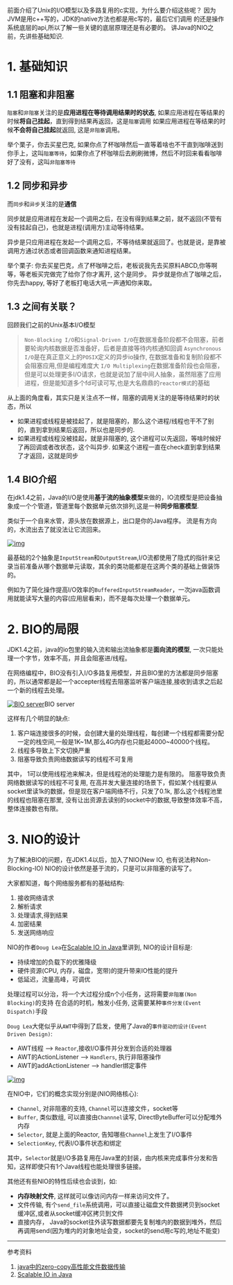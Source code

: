 前面介绍了Unix的I/O模型以及多路复用的c实现，为什么要介绍这些呢？ 因为JVM是用c++写的，JDK的native方法也都是用c写的，最后它们调用
的还是操作系统底层的api,所以了解一些关键的底层原理还是有必要的。
讲Java的NIO之前，先讲些基础知识.

# 1. 基础知识

## 1.1 阻塞和非阻塞

`阻塞`和`非阻塞`关注的是**应用进程在等待调用结果时的状态**,
如果应用进程在等结果的时候**将自己挂起**，直到得到结果再返回，这是`阻塞`调用
如果应用进程在等结果的时候**不会将自己挂起**就返回, 这是`非阻塞`调用。

举个栗子，你去买星巴克, 如果你点了杯咖啡然后一直等着啥也不干直到咖啡送到你手上，这叫`阻塞等待`，如果你点了杯咖啡后去刷刷微博，然后不时回来看看咖啡好了没有，这叫`非阻塞等待`

## 1.2 同步和异步

而`同步`和`异步`关注的是**通信**

同步就是应用进程在发起一个调用之后，在没有得到结果之前，就不返回(不管有没有挂起自己)，也就是进程(调用方)主动等待结果。

异步是只应用进程在发起一个调用之后，不等待结果就返回了。也就是说，是靠被调用方通过状态或者回调函数来通知进程结果。

举个栗子:
你去买星巴克，点了杯咖啡之后，老板说我先去买原料ABCD,你等啊等，等老板买完做完了给你了你才离开, 这个是同步。
异步就是你点了咖啡之后，你先去happy, 等好了老板打电话大吼一声通知你来取。

## 1.3 之间有关联？

回顾我们之前的Unix基本I/O模型

> `Non-Blocking I/O`和`Signal-Driven I/O`在数据准备阶段都不会阻塞，前者要轮询内核数据是否准备好，后者是直接等待内核通知回调
> `Asynchronous I/O`是在真正意义上的`POSIX`定义的异步io操作, 在数据准备和复制阶段都不会阻塞应用,但是编程难度大
> `I/O Multiplexing`在数据准备阶段也会阻塞，但是可以处理更多I/O请求，也就是说加了层中间人抽象，虽然阻塞了应用进程，但是能知道多个fd可读可写,也是大名鼎鼎的`reactor模式`的基础

从上面的角度看，其实只是关注点不一样，阻塞的调用关注的是等待结果时的状态，所以

- 如果进程或线程是被挂起了，就是阻塞的，那么这个进程/线程也干不了别的，直到拿到结果后返回，所以也是同步的.
- 如果进程或线程没被挂起，就是非阻塞的, 这个进程可以先返回，等啥时候好了再回调或者改状态，这个叫异步. 如果这个进程一直在check直到拿到结果了才返回，这就是同步

## 1.4 BIO介绍

在jdk1.4之前，Java的I/O是使用**基于流的抽象模型**来做的，IO流模型是把设备抽象成一个个管道，管道里每个数据单元依次排列,这是一种**同步阻塞模型**.

类似于一个自来水管，源头放在数据源上，出口是你的Java程序。
流是有方向的，水流出去了就没法让它流回来。

[![img](http://img.sound2gd.wang/2018/07/07/20180707085301.png?watermark/2/text/U291bmQyZ2TnmoTljZrlrqIK/font/5Lu_5a6L/fontsize/320/fill/IzEzMjRFQg==/dissolve/60/gravity/SouthEast/dx/0/dy/-10)](http://img.sound2gd.wang/2018/07/07/20180707085301.png?watermark/2/text/U291bmQyZ2TnmoTljZrlrqIK/font/5Lu_5a6L/fontsize/320/fill/IzEzMjRFQg==/dissolve/60/gravity/SouthEast/dx/0/dy/-10)

最基础的2个抽象是`InputStream`和`OutputStream`,I/O流都使用了隐式的指针来记录当前准备从哪个数据单元读取，其余的类功能都是在这两个类的基础上做装饰的。

例如为了简化操作提高I/O效率的`BufferedInputStreamReader`，一次java函数调用就能读写大量的内容(应用层看来)，而不是每次处理一个数据单元。

# 2. BIO的局限

JDK1.4之前，java的io包里的输入流和输出流抽象都是**面向流的模型**, 一次只能处理一个字节，效率不高，并且会阻塞进/线程。

在网络编程中，BIO没有引入I/O多路复用模型，并且BIO里的方法都是同步阻塞的，所以通常都是起一个accepter线程去阻塞监听客户端连接,接收到请求之后起一个新的线程去处理。

[![BIO server](http://img.sound2gd.wang/2018/07/06/20180706074513.png?watermark/2/text/U291bmQyZ2TnmoTljZrlrqIK/font/5Lu_5a6L/fontsize/320/fill/IzEzMjRFQg==/dissolve/60/gravity/SouthEast/dx/0/dy/-10)](http://img.sound2gd.wang/2018/07/06/20180706074513.png?watermark/2/text/U291bmQyZ2TnmoTljZrlrqIK/font/5Lu_5a6L/fontsize/320/fill/IzEzMjRFQg==/dissolve/60/gravity/SouthEast/dx/0/dy/-10)BIO server

这样有几个明显的缺点:

1. 客户端连接很多的时候，会创建大量的处理线程，每创建一个线程都需要分配一定的栈空间,一般是1K~1M,那么4G内存也只能起4000~40000个线程。
2. 线程多导致上下文切换严重
3. 阻塞导致负责网络数据读写的线程不可复用

其中， 1可以使用线程池来解决，但是线程池的处理能力是有限的。
阻塞导致负责网络数据读写的线程不可复用, 在高并发大量连接的场景下，假如某个线程要从socket里读1k的数据，但是现在客户端网络不行，只发了0.1k, 那么这个线程池里的线程也阻塞在那里, 没有让出资源去读别的socket中的数据,导致整体效率不高，整体连接数也有限。

# 3. NIO的设计

为了解决BIO的问题，在JDK1.4以后，加入了NIO(New IO, 也有说法称Non-Blocking-IO)
NIO的设计依然是基于流的，只是可以非阻塞的读写了。

大家都知道，每个网络服务都有的基础结构:

1. 接收网络请求
2. 解析请求
3. 处理请求,得到结果
4. 加密结果
5. 发送网络响应

NIO的作者`Doug Lea`在[Scalable IO in Java](http://gee.cs.oswego.edu/dl/cpjslides/nio.pdf)里讲到, NIO的设计目标是:

- 持续增加的负载下的优雅降级
- 硬件资源(CPU, 内存，磁盘，宽带)的提升带来IO性能的提升
- 低延迟，流量高峰，可调优

处理过程可以分治，将一个大过程分成n个小任务，这将需要`非阻塞(Non Blocking)`的支持
在合适的时机，触发小任务, 这需要某种`事件分发(Event Dispatch)`手段

`Doug Lea`大佬似乎从`AWT`中得到了启发，使用了Java的`事件驱动的设计(Event Driven Design)`:

- AWT线程 —> `Reactor`,接收I/O事件并分发到合适的处理器
- AWT的ActionListener —> `Handlers`, 执行非阻塞操作
- AWT的addActionListener —-> handler绑定事件

[![img](http://img.sound2gd.wang/2018/07/09/20180709160855.png?watermark/2/text/U291bmQyZ2TnmoTljZrlrqIK/font/5Lu_5a6L/fontsize/320/fill/IzEzMjRFQg==/dissolve/60/gravity/SouthEast/dx/0/dy/-10)](http://img.sound2gd.wang/2018/07/09/20180709160855.png?watermark/2/text/U291bmQyZ2TnmoTljZrlrqIK/font/5Lu_5a6L/fontsize/320/fill/IzEzMjRFQg==/dissolve/60/gravity/SouthEast/dx/0/dy/-10)

在NIO中，它们的概念实现分别是(NIO网络核心):

- `Channel`, 对非阻塞的支持, `Channel`可以连接文件，socket等
- `Buffer`, 类似数组, 可以直接由`Channnel`读写, DirectByteBuffer可以分配堆外内存
- `Selector`, 就是上面的Reactor, 告知哪些`Channel`上发生了I/O事件
- `SelectionKey`, 代表I/O事件状态和绑定

其中，`Selector`就是I/O多路复用在Java里的封装，由内核来完成事件分发和告知，这样即使只有1个Java线程也能处理很多链接。

其他还有些NIO的特性后续也会谈到，如:

- **内存映射文件**, 这样就可以像访问内存一样来访问文件了。
- 文件传输, 有个`send_file`系统调用，可以直接让磁盘文件数据拷贝到socket缓冲区,或者从socket缓冲区拷贝到文件
- 直接内存， Java的socket往外读写数据都要先复制堆内的数据到堆外，然后再调用send(因为堆内的对象地址会变，socket的send用c写的,地址不能变)

------

参考资料

1. [java中的zero-copy高性能文件数据传输](https://www.ibm.com/developerworks/library/j-zerocopy/)
2. [Scalable IO in Java](http://gee.cs.oswego.edu/dl/cpjslides/nio.pdf)